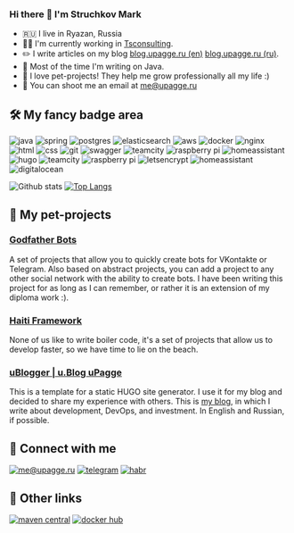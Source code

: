 ### Hi there :wave: I'm Struchkov Mark
* :ru: I live in Ryazan, Russia
* :man_technologist: I'm currently working in [Tsconsulting](http://www.tsconsulting.com/).
* :pencil2: I write articles on my blog [blog.upagge.ru (en)](https://blog.upagge.ru/en) [blog.upagge.ru (ru)](https://blog.upagge.ru).
* :robot: Most of the time I'm writing on Java.
* :rocket: I love pet-projects! They help me grow professionally all my life :)
* :email: You can shoot me an email at <me@upagge.ru>

## :hammer_and_wrench: My fancy badge area
![java](https://img.shields.io/badge/java%20-%23007396.svg?&style=for-the-badge&logo=java&logoColor=white) ![spring](https://img.shields.io/badge/spring%20-%236DB33F.svg?&style=for-the-badge&logo=spring&logoColor=white) ![postgres](https://img.shields.io/badge/postgres-%23336791.svg?&style=for-the-badge&logo=postgresql&logoColor=white) ![elasticsearch](https://img.shields.io/badge/elasticsearch-%23005571.svg?&style=for-the-badge&logo=elasticsearch&logoColor=white) ![aws](https://img.shields.io/badge/AWS%20-%23FF9900.svg?&style=for-the-badge&logo=amazon-aws&logoColor=white)  ![docker](https://img.shields.io/badge/docker%20-%232496ED.svg?&style=for-the-badge&logo=docker&logoColor=white) ![nginx](https://img.shields.io/badge/nginx%20-%23269539.svg?&style=for-the-badge&logo=nginx&logoColor=white) ![html](https://img.shields.io/badge/html%20-%23E34F26.svg?&style=for-the-badge&logo=html5&logoColor=white) ![css](https://img.shields.io/badge/css%20-%231572B6.svg?&style=for-the-badge&logo=css3&logoColor=white) ![git](https://img.shields.io/badge/git%20-%23F05032.svg?&style=for-the-badge&logo=git&logoColor=white) ![swagger](https://img.shields.io/badge/swagger-%2385EA2D.svg?&style=for-the-badge&logo=swagger&logoColor=black) ![teamcity](https://img.shields.io/badge/teamcity%20-%23000000.svg?&style=for-the-badge&logo=JetBrains&logoColor=white) ![raspberry pi](https://img.shields.io/badge/RASPBERRY%20PI-%23C51A4A.svg?&style=for-the-badge&logo=raspberry%20pi&logoColor=white)  ![homeassistant](https://img.shields.io/badge/homeassistant%20-%2341BDF5.svg?&style=for-the-badge&logo=home%20assistant&logoColor=white) ![hugo](https://img.shields.io/badge/hugo-%23FF4088.svg?&style=for-the-badge&logo=hugo&logoColor=white) ![teamcity](https://img.shields.io/badge/teamcity%20-%23000000.svg?&style=for-the-badge&logo=JetBrains&logoColor=white) ![raspberry pi](https://img.shields.io/badge/RASPBERRY%20PI-%23C51A4A.svg?&style=for-the-badge&logo=raspberry%20pi&logoColor=white) ![letsencrypt](https://img.shields.io/badge/let's%20Encrypt%20-%23003A70.svg?&style=for-the-badge&logo=Let’s%20Encrypt&logoColor=white)
![homeassistant](https://img.shields.io/badge/homeassistant%20-%2341BDF5.svg?&style=for-the-badge&logo=home%20assistant&logoColor=white) ![digitalocean](https://img.shields.io/badge/digitalocean%20-%230080FF.svg?&style=for-the-badge&logo=digitalocean&logoColor=white)

![Github stats](https://cufoon-readme-stats.cufoon.vercel.app/api?username=uPagge&show_icons=true&include_all_commits=true&custom_title=Github%20Stats&count_private=true&line_height=20&include_all_commits=true) [![Top Langs](https://github-readme-stats.vercel.app/api/top-langs/?username=uPagge&layout=compact&card_width=296)](https://github.com/upagge/github-readme-stats)

## :hankey: My pet-projects

### [Godfather Bots](https://github.com/Godfather-Bots)
A set of projects that allow you to quickly create bots for VKontakte or Telegram. Also based on abstract projects, you can add a project to any other social network with the ability to create bots. I have been writing this project for as long as I can remember, or rather it is an extension of my diploma work :).

### [Haiti Framework](https://github.com/haiti-projects)
None of us like to write boiler code, it's a set of projects that allow us to develop faster, so we have time to lie on the beach.

### [uBlogger | u.Blog uPagge](https://github.com/upagge/uBlogger)
This is a template for a static HUGO site generator. I use it for my blog and decided to share my experience with others.
This is [my blog](https://blog.upagge.ru), in which I write about development, DevOps, and investment. In English and Russian, if possible.
   
## :call_me_hand: Connect with me
[![me@upagge.ru](https://img.shields.io/badge/me@upagge.ru%20-%23168DE2.svg?&style=for-the-badge&logo=mail.ru&logoColor=white)](mailto:me@upagge.ru) 
[![telegram](https://img.shields.io/badge/uPagge%20-%232CA5E0.svg?&style=for-the-badge&logo=Telegram&logoColor=white)](https://t.me/upagge) 
[![habr](https://img.shields.io/badge/Career%20Habr%20-%2377A2B6.svg?&style=for-the-badge&logo=habr&logoColor=white)](https://career.habr.com/upagge)

## :link: Other links
[![maven central](https://img.shields.io/badge/Maven%20Central%20-%23C71A36.svg?&style=for-the-badge&logo=apache%20maven&logoColor=white)](https://mvnrepository.com/search?q=sadtech)
[![docker hub](https://img.shields.io/badge/Docker%20Hub%20-%232496ED.svg?&style=for-the-badge&logo=docker&logoColor=white)](https://hub.docker.com/u/upagge)

